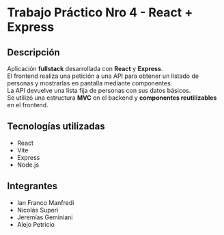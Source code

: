 # Trabajo Práctico Nro 4 - React + Express

## Descripción

Aplicación **fullstack** desarrollada con **React** y **Express**.  
El frontend realiza una petición a una API para obtener un listado de personas y mostrarlas en pantalla mediante componentes.  
La API devuelve una lista fija de personas con sus datos básicos.  
Se utilizó una estructura **MVC** en el backend y **componentes reutilizables** en el frontend.

## Tecnologías utilizadas

- React
- Vite
- Express
- Node.js

## Integrantes

- Ian Franco Manfredi
- Nicolás Superi
- Jeremías Geminiani
- Alejo Petricio
